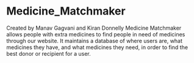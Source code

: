 # Medicine_Matchmaker
Created by Manav Gagvani and Kiran Donnelly
Medicine Matchmaker allows people with extra medicines to find people in need of medicines through our website. It maintains a database of where users are, what medicines they have, and what medicines they need, in order to find the best donor or recipient for a user. 
